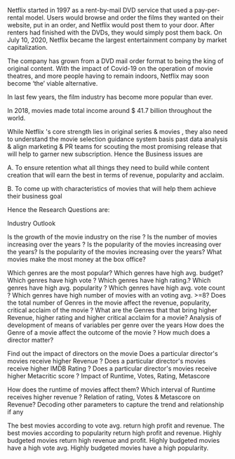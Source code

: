 Netflix started in 1997 as a rent-by-mail DVD service that used a pay-per-rental model. Users would browse and order the films they wanted on their website, put in an order, and Netflix would post them to your door. After renters had finished with the DVDs, they would simply post them back. On July 10, 2020, Netflix became the largest entertainment company by market capitalization.



The company has grown from a DVD mail order format to being the king of original content. With the impact of Covid-19 on the operation of movie theatres, and more people having to remain indoors, Netflix may soon become ‘the’ viable alternative.

In last few years, the film industry has become more popular than ever.

In 2018, movies made total income around $ 41.7 billion throughout the world.

While Netflix 's core strength lies in original series & movies , they also need to understand the movie selection guidance system basis past data analysis & align marketing & PR teams for scouting the most promising release that will help to garner new subscription.
Hence the Business issues are

A. To ensure retention what all things they need to build while content creation that will earn the best in terms of revenue, popularity and acclaim.

B. To come up with characteristics of movies that will help them achieve their business goal

Hence the Research Questions are:

Industry Outlook

Is the growth of the movie industry on the rise ?
Is the number of movies increasing over the years ?
Is the popularity of the movies increasing over the years?
Is the popularity of the movies increasing over the years?
What movies make the most money at the box office?

Which genres are the most popular?
Which genres have high avg. budget?
Which genres have high vote ?
Which genres have high rating.?
Which genres have high avg. popularity ?
Which genres have high avg. vote count ?
Which genres have high number of movies with an voting avg. >=8?
Does the total number of Genres in the movie affect the revenue, popularity, critical acclaim of the movie ?
What are the Genres that that bring higher Revenue, higher rating and higher critical acclaim for a movie?
Analysis of development of means of variables per genre over the years
How does the Genre of a movie affect the outcome of the movie ?
How much does a director matter?

Find out the impact of directors on the movie
Does a particular director's movies receive higher Revenue ?
Does a particular director's movies receive higher IMDB Rating ?
Does a particular director's movies receive higher Metacritic score ?
Impact of Runtime, Votes, Rating, Metascore

How does the runtime of movies affect them?
Which interval of Runtime receives higher revenue ?
Relation of rating, Votes & Metascore on Revenue?
Decoding other parameters to capture the trend and relationship if any

The best movies according to vote avg. return high profit and revenue.
The best movies according to popularity return high profit and revenue.
Highly budgeted movies return high revenue and profit.
Highly budgeted movies have a high vote avg.
Highly budgeted movies have a high popularity.
